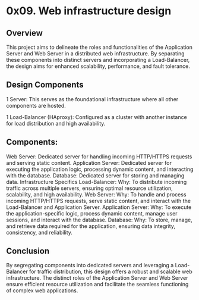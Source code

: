 # 0x09. Web infrastructure design

## Overview
This project aims to delineate the roles and functionalities of the Application Server and Web Server in a distributed web infrastructure. By separating these components into distinct servers and incorporating a Load-Balancer, the design aims for enhanced scalability, performance, and fault tolerance.

## Design Components
1 Server: This serves as the foundational infrastructure where all other components are hosted.

1 Load-Balancer (HAproxy): Configured as a cluster with another instance for load distribution and high availability.

## Components:

Web Server: Dedicated server for handling incoming HTTP/HTTPS requests and serving static content.
Application Server: Dedicated server for executing the application logic, processing dynamic content, and interacting with the database.
Database: Dedicated server for storing and managing data.
Infrastructure Specifics
Load-Balancer:
Why: To distribute incoming traffic across multiple servers, ensuring optimal resource utilization, scalability, and high availability.
Web Server:
Why: To handle and process incoming HTTP/HTTPS requests, serve static content, and interact with the Load-Balancer and Application Server.
Application Server:
Why: To execute the application-specific logic, process dynamic content, manage user sessions, and interact with the database.
Database:
Why: To store, manage, and retrieve data required for the application, ensuring data integrity, consistency, and reliability.
## Conclusion
By segregating components into dedicated servers and leveraging a Load-Balancer for traffic distribution, this design offers a robust and scalable web infrastructure. The distinct roles of the Application Server and Web Server ensure efficient resource utilization and facilitate the seamless functioning of complex web applications.

